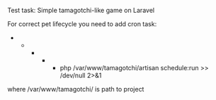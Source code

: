 Test task: Simple tamagotchi-like game on Laravel

For correct pet lifecycle you need to add cron task:

* * * * * php /var/www/tamagotchi/artisan schedule:run >> /dev/null 2>&1

where /var/www/tamagotchi/ is path to project